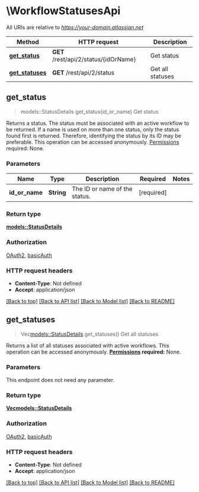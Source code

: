 # \WorkflowStatusesApi

All URIs are relative to *https://your-domain.atlassian.net*

Method | HTTP request | Description
------------- | ------------- | -------------
[**get_status**](WorkflowStatusesApi.md#get_status) | **GET** /rest/api/2/status/{idOrName} | Get status
[**get_statuses**](WorkflowStatusesApi.md#get_statuses) | **GET** /rest/api/2/status | Get all statuses



## get_status

> models::StatusDetails get_status(id_or_name)
Get status

Returns a status. The status must be associated with an active workflow to be returned.  If a name is used on more than one status, only the status found first is returned. Therefore, identifying the status by its ID may be preferable.  This operation can be accessed anonymously.  [Permissions](#permissions) required: None.

### Parameters


Name | Type | Description  | Required | Notes
------------- | ------------- | ------------- | ------------- | -------------
**id_or_name** | **String** | The ID or name of the status. | [required] |

### Return type

[**models::StatusDetails**](StatusDetails.md)

### Authorization

[OAuth2](../README.md#OAuth2), [basicAuth](../README.md#basicAuth)

### HTTP request headers

- **Content-Type**: Not defined
- **Accept**: application/json

[[Back to top]](#) [[Back to API list]](../README.md#documentation-for-api-endpoints) [[Back to Model list]](../README.md#documentation-for-models) [[Back to README]](../README.md)


## get_statuses

> Vec<models::StatusDetails> get_statuses()
Get all statuses

Returns a list of all statuses associated with active workflows.  This operation can be accessed anonymously.  **[Permissions](#permissions) required:** None.

### Parameters

This endpoint does not need any parameter.

### Return type

[**Vec<models::StatusDetails>**](StatusDetails.md)

### Authorization

[OAuth2](../README.md#OAuth2), [basicAuth](../README.md#basicAuth)

### HTTP request headers

- **Content-Type**: Not defined
- **Accept**: application/json

[[Back to top]](#) [[Back to API list]](../README.md#documentation-for-api-endpoints) [[Back to Model list]](../README.md#documentation-for-models) [[Back to README]](../README.md)

